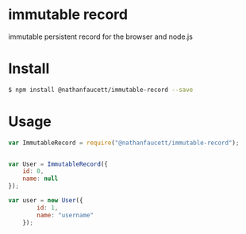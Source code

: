 immutable record
=======

immutable persistent record for the browser and node.js

# Install
```bash
$ npm install @nathanfaucett/immutable-record --save
```

# Usage
```javascript
var ImmutableRecord = require("@nathanfaucett/immutable-record");


var User = ImmutableRecord({
    id: 0,
    name: null
});

var user = new User({
        id: 1,
        name: "username"
    });
```
